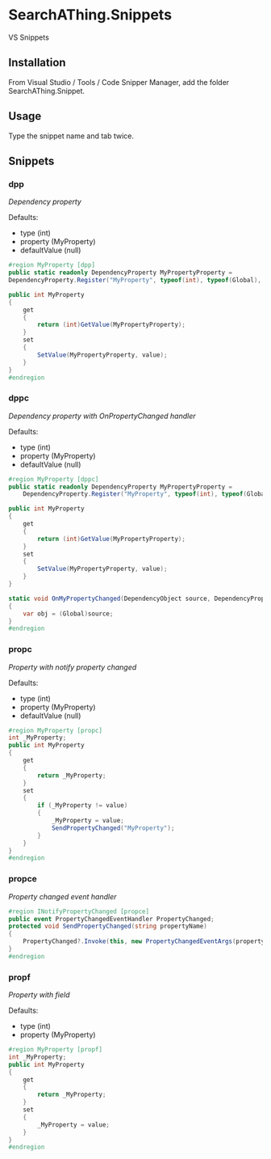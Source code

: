 # SearchAThing.Snippets
VS Snippets

## Installation

From Visual Studio / Tools / Code Snipper Manager, add the folder SearchAThing.Snippet.

## Usage

Type the snippet name and tab twice.

## Snippets

### dpp

*Dependency property*

Defaults:
- type (int)
- property (MyProperty)
- defaultValue (null)

```csharp
#region MyProperty [dpp]
public static readonly DependencyProperty MyPropertyProperty =
DependencyProperty.Register("MyProperty", typeof(int), typeof(Global), new FrameworkPropertyMetadata(null));

public int MyProperty
{
    get
    {
        return (int)GetValue(MyPropertyProperty);
    }
    set
    {
        SetValue(MyPropertyProperty, value);
    }
}
#endregion
```

### dppc

*Dependency property with OnPropertyChanged handler*

Defaults:
- type (int)
- property (MyProperty)
- defaultValue (null)

```csharp
#region MyProperty [dppc]
public static readonly DependencyProperty MyPropertyProperty =
    DependencyProperty.Register("MyProperty", typeof(int), typeof(Global), new FrameworkPropertyMetadata(null, OnMyPropertyChanged));

public int MyProperty
{
    get
    {
        return (int)GetValue(MyPropertyProperty);
    }
    set
    {
        SetValue(MyPropertyProperty, value);
    }
}

static void OnMyPropertyChanged(DependencyObject source, DependencyPropertyChangedEventArgs e)
{
    var obj = (Global)source;
}
#endregion
```

### propc

*Property with notify property changed*

Defaults:
- type (int)
- property (MyProperty)
- defaultValue (null)

```csharp
#region MyProperty [propc]
int _MyProperty;
public int MyProperty
{
    get
    {
        return _MyProperty;
    }
    set
    {
        if (_MyProperty != value)
        {
            _MyProperty = value;
            SendPropertyChanged("MyProperty");
        }
    }
}
#endregion
```

### propce

*Property changed event handler*

```csharp
#region INotifyPropertyChanged [propce]       
public event PropertyChangedEventHandler PropertyChanged;
protected void SendPropertyChanged(string propertyName)
{
    PropertyChanged?.Invoke(this, new PropertyChangedEventArgs(propertyName));
}
#endregion
```

### propf

*Property with field*

Defaults:
- type (int)
- property (MyProperty)

```csharp
#region MyProperty [propf]
int _MyProperty;
public int MyProperty
{
    get
    {
        return _MyProperty;
    }
    set
    {
        _MyProperty = value;
    }
}
#endregion
```